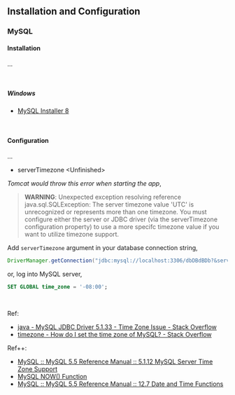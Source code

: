 ## Installation and Configuration

### MySQL

#### Installation

...

<br/>

##### Windows

- [MySQL Installer 8](https://dev.mysql.com/downloads/windows/installer/8.0.html)

<br/>

#### Configuration

...

- serverTimezone \<Unfinished\>

*Tomcat would throw this error when starting the app*,

> **WARNING**: Unexpected exception resolving reference    
> java.sql.SQLException: The server timezone value 'UTC' is unrecognized or represents more than one timezone. You must configure either the server or JDBC driver (via the serverTimezone configuration property) to use a more specifc timezone value if you want to utilize timezone support.

Add ```serverTimezone``` argument in your database connection string,

```java
DriverManager.getConnection("jdbc:mysql://localhost:3306/dbDBdBDb?&serverTimezone=utc", "user", "Password123!");
```

or, log into MySQL server,

```sql
SET GLOBAL time_zone = '-08:00';
```

<br/>

Ref:

- [java - MySQL JDBC Driver 5.1.33 - Time Zone Issue - Stack Overflow](https://stackoverflow.com/questions/26515700/mysql-jdbc-driver-5-1-33-time-zone-issue)
- [timezone - How do I set the time zone of MySQL? - Stack Overflow](https://stackoverflow.com/questions/930900/how-do-i-set-the-time-zone-of-mysql)

Ref++:

- [MySQL :: MySQL 5.5 Reference Manual :: 5.1.12 MySQL Server Time Zone Support](https://dev.mysql.com/doc/refman/5.5/en/time-zone-support.html)
- [MySQL NOW() Function](https://www.w3schools.com/sql/func_mysql_now.asp)
- [MySQL :: MySQL 5.5 Reference Manual :: 12.7 Date and Time Functions](https://dev.mysql.com/doc/refman/5.5/en/date-and-time-functions.html)

